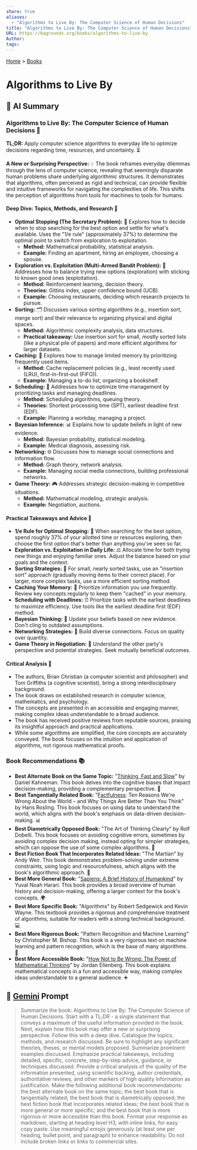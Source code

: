 ```yaml
---
share: true
aliases:
  - "Algorithms to Live By: The Computer Science of Human Decisions"
title: "Algorithms to Live By: The Computer Science of Human Decisions"
URL: https://bagrounds.org/books/algorithms-to-live-by
Author: 
tags: 
---
```

[Home](../index.md) > [Books](./index.md)  
# Algorithms to Live By  
## 🤖 AI Summary  
### Algorithms to Live By: The Computer Science of Human Decisions 🧠  
**TL;DR:** Apply computer science algorithms to everyday life to optimize decisions regarding time, resources, and uncertainty. ⏳  
  
**A New or Surprising Perspective:** 💡 The book reframes everyday dilemmas through the lens of computer science, revealing that seemingly disparate human problems share underlying algorithmic structures. It demonstrates that algorithms, often perceived as rigid and technical, can provide flexible and intuitive frameworks for navigating the complexities of life. This shifts the perception of algorithms from tools for machines to tools for humans.  
  
#### **Deep Dive: Topics, Methods, and Research 🔬**  
* **Optimal Stopping (The Secretary Problem):** 💼 Explores how to decide when to stop searching for the best option and settle for what's available. Uses the "1/e rule" (approximately 37%) to determine the optimal point to switch from exploration to exploitation.  
    * **Method:** Mathematical probability, statistical analysis.  
    * **Example:** Finding an apartment, hiring an employee, choosing a spouse.  
* **Exploration vs. Exploitation (Multi-Armed Bandit Problem):** 🎰 Addresses how to balance trying new options (exploration) with sticking to known good ones (exploitation).  
    * **Method:** Reinforcement learning, decision theory.  
    * **Theories:** Gittins index, upper confidence bound (UCB).  
    * **Example:** Choosing restaurants, deciding which research projects to pursue.  
* **Sorting:** 🗂️ Discusses various sorting algorithms (e.g., insertion sort, merge sort) and their relevance to organizing physical and digital spaces.  
    * **Method:** Algorithmic complexity analysis, data structures.  
    * **Practical takeaway:** Use insertion sort for small, mostly sorted lists (like a physical pile of papers) and more efficient algorithms for larger datasets.  
* **Caching:** 💾 Explores how to manage limited memory by prioritizing frequently used items.  
    * **Method:** Cache replacement policies (e.g., least recently used (LRU), first-in-first-out (FIFO)).  
    * **Example:** Managing a to-do list, organizing a bookshelf.  
* **Scheduling:** 📅 Addresses how to optimize time management by prioritizing tasks and managing deadlines.  
    * **Method:** Scheduling algorithms, queuing theory.  
    * **Theories:** Shortest processing time (SPT), earliest deadline first (EDF).  
    * **Example:** Planning a workday, managing a project.  
* **Bayesian Inference:** 📊 Explains how to update beliefs in light of new evidence.  
    * **Method:** Bayesian probability, statistical modeling.  
    * **Example:** Medical diagnosis, assessing risk.  
* **Networking:** 🌐 Discusses how to manage social connections and information flow.  
    * **Method:** Graph theory, network analysis.  
    * **Example:** Managing social media connections, building professional networks.  
* **Game Theory:** 🎮 Addresses strategic decision-making in competitive situations.  
    * **Method:** Mathematical modeling, strategic analysis.  
    * **Example:** Negotiation, auctions.  
  
#### **Practical Takeaways and Advice 📝**  
* **1/e Rule for Optimal Stopping:** 🎯 When searching for the best option, spend roughly 37% of your allotted time or resources exploring, then choose the first option that's better than anything you've seen so far.  
* **Exploration vs. Exploitation in Daily Life:** ⚖️ Allocate time for both trying new things and enjoying familiar ones. Adjust the balance based on your goals and the context.  
* **Sorting Strategies:** 🧹 For small, nearly sorted tasks, use an "insertion sort" approach (gradually moving items to their correct place). For larger, more complex tasks, use a more efficient sorting method.  
* **Caching Your Memory:** 🧠 Prioritize information you use frequently. Review key concepts regularly to keep them "cached" in your memory.  
* **Scheduling with Deadlines:** ⏰ Prioritize tasks with the earliest deadlines to maximize efficiency. Use tools like the earliest deadline first (EDF) method.  
* **Bayesian Thinking:** 🤔 Update your beliefs based on new evidence. Don't cling to outdated assumptions.  
* **Networking Strategies:** 🤝 Build diverse connections. Focus on quality over quantity.  
* **Game Theory in Negotiation:** 🤝 Understand the other party's perspective and potential strategies. Seek mutually beneficial outcomes.  
  
#### **Critical Analysis 🧐**  
* The authors, Brian Christian (a computer scientist and philosopher) and Tom Griffiths (a cognitive scientist), bring a strong interdisciplinary background.  
* The book draws on established research in computer science, mathematics, and psychology.  
* The concepts are presented in an accessible and engaging manner, making complex ideas understandable to a broad audience.  
* The book has received positive reviews from reputable sources, praising its insightful approach and practical applications.  
* While some algorithms are simplified, the core concepts are accurately conveyed. The book focuses on the intuition and application of algorithms, not rigorous mathematical proofs.  
  
### **Book Recommendations 📚**  
* **Best Alternate Book on the Same Topic:** "[Thinking, Fast and Slow](./thinking-fast-and-slow.md)" by Daniel Kahneman. This book delves into the cognitive biases that impact decision-making, providing a complementary perspective. 🧠  
* **Best Tangentially Related Book:** "[Factfulness](./factfulness.md): Ten Reasons We're Wrong About the World – and Why Things Are Better Than You Think" by Hans Rosling. This book focuses on using data to understand the world, which aligns with the book's emphasis on data-driven decision-making. 📊  
* **Best Diametrically Opposed Book:** "The Art of Thinking Clearly" by Rolf Dobelli. This book focuses on avoiding cognitive errors, sometimes by avoiding complex decision making, instead opting for simpler strategies, which can oppose the use of some complex algorithms. 🛑  
* **Best Fiction Book That Incorporates Related Ideas:** "The Martian" by Andy Weir. This book demonstrates problem-solving under extreme constraints, using logic and resourcefulness, which aligns with the book's algorithmic approach. 🚀  
* **Best More General Book:** "[Sapiens: A Brief History of Humankind](./sapiens-a-brief-history-of-humankind.md)" by Yuval Noah Harari. This book provides a broad overview of human history and decision-making, offering a larger context for the book's concepts. 🌍  
* **Best More Specific Book:** "Algorithms" by Robert Sedgewick and Kevin Wayne. This textbook provides a rigorous and comprehensive treatment of algorithms, suitable for readers with a strong technical background. 💻  
* **Best More Rigorous Book:** "Pattern Recognition and Machine Learning" by Christopher M. Bishop. This book is a very rigorous text on machine learning and pattern recognition, which is the base of many algorithms. 🤖  
* **Best More Accessible Book:** "[How Not to Be Wrong: The Power of Mathematical Thinking](./how-not-to-be-wrong.md)" by Jordan Ellenberg. This book explains mathematical concepts in a fun and accessible way, making complex ideas understandable to a general audience. ➕  
  
## 💬 [Gemini](https://gemini.google.com) Prompt  
> Summarize the book: Algorithms to Live By: The Computer Science of Human Decisions. Start with a TL;DR - a single statement that conveys a maximum of the useful information provided in the book. Next, explain how this book may offer a new or surprising perspective. Follow this with a deep dive. Catalogue the topics, methods, and research discussed. Be sure to highlight any significant theories, theses, or mental models proposed. Summarize prominent examples discussed. Emphasize practical takeaways, including detailed, specific, concrete, step-by-step advice, guidance, or techniques discussed. Provide a critical analysis of the quality of the information presented, using scientific backing, author credentials, authoritative reviews, and other markers of high quality information as justification. Make the following additional book recommendations: the best alternate book on the same topic; the best book that is tangentially related; the best book that is diametrically opposed; the best fiction book that incorporates related ideas; the best book that is more general or more specific; and the best book that is more rigorous or more accessible than this book. Format your response as markdown, starting at heading level H3, with inline links, for easy copy paste. Use meaningful emojis generously (at least one per heading, bullet point, and paragraph) to enhance readability. Do not include broken links or links to commercial sites.